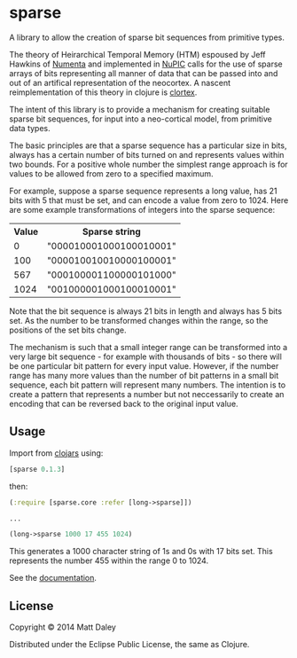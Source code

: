 # sparse

A library to allow the creation of sparse bit sequences from primitive types.

The theory of Heirarchical Temporal Memory (HTM) espoused by Jeff Hawkins of
[Numenta](http://numenta.com) and implemented in
[NuPIC](http://github.com/numenta/nupic) calls for the use of sparse arrays of
bits representing all manner of data that can be passed into and out of an
artifical representation of the neocortex. A nascent reimplementation of
this theory in clojure is [clortex](http://github.com/fergalbyrne/clortex).

The intent of this library is to provide a mechanism for creating suitable 
sparse bit sequences, for input into a neo-cortical model, from primitive data types.

The basic principles are that a sparse sequence has a particular size in bits, always has
a certain number of bits turned on and represents values within two bounds. For a
positive whole number the simplest range approach is for values to be allowed from
zero to a specified maximum.

For example, suppose a sparse sequence represents a long value, has 21 bits with
5 that must be set, and can encode a value from zero to 1024. Here
are some example transformations of integers into the sparse sequence:

<table>
  <tr><th>Value</th><th>Sparse string</th></tr>
  <tr><td>0</td><td>"000010001000100010001"</td></tr>
  <tr><td>100</td><td>"000010010010000100001"</td></tr>
  <tr><td>567</td><td>"000100001100000101000"</td></tr>
  <tr><td>1024</td><td>"001000001000100010001"</td></tr>
</table>

Note that the bit sequence is always 21 bits in length and always has
5 bits set. As the number to be transformed changes within the range, so
the positions of the set bits change.

The mechanism is such that a small integer range can be transformed into a very
large bit sequence - for example with thousands of bits - so there will
be one particular bit pattern for every input value. However, if the number range
has many more values than the number of bit patterns in a small bit sequence,
each bit pattern will represent many numbers. The intention is to create a pattern
that represents a number but not neccessarily to create an encoding that can be
reversed back to the original input value.

## Usage

Import from [clojars](https://clojars.org/sparse) using:

```clj
[sparse 0.1.3]
```

then:

```clj
(:require [sparse.core :refer [long->sparse]])

...

(long->sparse 1000 17 455 1024)
```

This generates a 1000 character string of 1s and 0s with 17 bits set. This represents the number 455 within the range 0 to 1024.

See the [documentation](http://mdaley.github.io/sparse/docs/uberdoc.html).

## License

Copyright © 2014 Matt Daley

Distributed under the Eclipse Public License, the same as Clojure.
